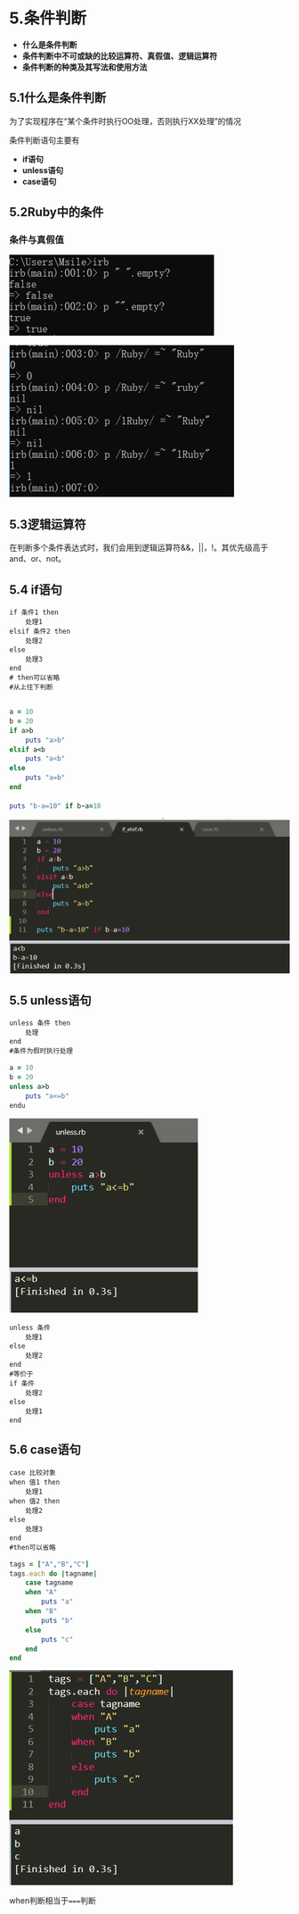 # 5.条件判断

* **什么是条件判断**
* **条件判断中不可或缺的比较运算符、真假值、逻辑运算符**
* **条件判断的种类及其写法和使用方法**

## 5.1什么是条件判断

为了实现程序在“某个条件时执行OO处理，否则执行XX处理”的情况

条件判断语句主要有

* **if语句**
* **unless语句**
* **case语句**

## 5.2Ruby中的条件

### 条件与真假值

![true&#x548C;false](../.gitbook/assets/image%20%2897%29.png)

![](../.gitbook/assets/image%20%2896%29.png)

## 5.3逻辑运算符

在判断多个条件表达式时，我们会用到逻辑运算符&&，\|\|，!。其优先级高于and、or、not。

## 5.4 if语句

```text
if 条件1 then
    处理1
elsif 条件2 then
    处理2
else
    处理3
end
# then可以省略
#从上往下判断
```

```text

```

```ruby
a = 10
b = 20
if a>b	
	puts "a>b"
elsif a<b
	puts "a<b"
else
	puts "a=b"
end

puts "b-a=10" if b-a=10
```

![](../.gitbook/assets/image%20%2822%29.png)

## 5.5 unless语句

```text
unless 条件 then
    处理
end
#条件为假时执行处理
```

```ruby
a = 10
b = 20
unless a>b
	puts "a<=b"
endu 
```

![](../.gitbook/assets/image%20%2872%29.png)

```text
unless 条件
    处理1
else
    处理2
end
#等价于
if 条件
    处理2
else 
    处理1
end
```

## 5.6 case语句

```text
case 比较对象
when 值1 then
    处理1
when 值2 then
    处理2
else
    处理3
end
#then可以省略
```

```ruby
tags = ["A","B","C"]
tags.each do |tagname|
	case tagname
	when "A"
		puts "a"
	when "B"
		puts "b"
	else
		puts "c"
	end
end
```

![](../.gitbook/assets/image%20%2826%29.png)

when判断相当于`===`判断

